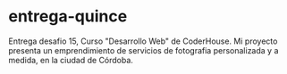# entrega-quince

Entrega desafio 15, Curso "Desarrollo Web" de CoderHouse.
Mi proyecto presenta un emprendimiento de servicios de fotografia personalizada y a medida, en la ciudad de Córdoba.
